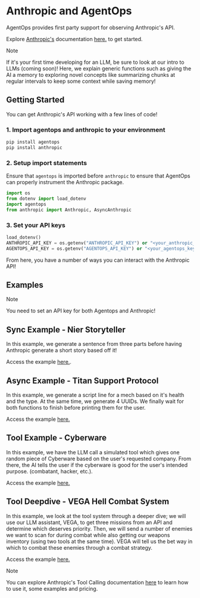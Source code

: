 # Anthropic and AgentOps

AgentOps provides first party support for observing Anthropic's API.

Explore [Anthropic's](https://www.anthropic.com) documentation [here.](https://docs.anthropic.com/en/docs/welcome) to get started.

> [!NOTE]
> If it's your first time developing for an LLM, be sure to look at our intro to LLMs (coming soon)! Here, we explain generic functions such as giving the AI a memory to exploring novel concepts like summarizing chunks at regular intervals to keep some context while saving memory!

## Getting Started

You can get Anthropic's API working with a few lines of code!

### 1. Import agentops and anthropic to your environment

```python
pip install agentops
pip install anthropic
```

### 2. Setup import statements

Ensure that `agentops` is imported before `anthropic` to ensure that AgentOps can properly instrument the Anthropic package.

```python
import os
from dotenv import load_dotenv
import agentops
from anthropic import Anthropic, AsyncAnthropic
```

### 3. Set your API keys

```python
load_dotenv()
ANTHROPIC_API_KEY = os.getenv("ANTHROPIC_API_KEY") or "<your_anthropic_key>"
AGENTOPS_API_KEY = os.getenv("AGENTOPS_API_KEY") or "<your_agentops_key>"
```

From here, you have a number of ways you can interact with the Anthropic API!

## Examples

> [!NOTE]
> You need to set an API key for both Agentops and Anthropic!

## Sync Example - Nier Storyteller

In this example, we generate a sentence from three parts before having Anthropic generate a short story based off it!

Access the example [here.](./anthropic-example-sync.ipynb).

## Async Example - Titan Support Protocol

In this example, we generate a script line for a mech based on it's health and the type. At the same time, we generate 4 UUIDs. We finally wait for both functions to finish before printing them for the user.

Access the example [here.](./anthropic-example-async.ipynb)

## Tool Example - Cyberware

In this example, we have the LLM call a simulated tool which gives one random piece of Cyberware based on the user's requested company. From there, the AI tells the user if the cyberware is good for the user's intended purpose. (combatant, hacker, etc.).

Access the example [here.](./antrophic-example-tool.ipynb)

## Tool Deepdive - VEGA Hell Combat System

In this example, we look at the tool system through a deeper dive; we will use our LLM assistant, VEGA, to get three missions from an API and determine which deserves priority. Then, we will send a number of enemies we want to scan for during combat while also getting our weapons inventory (using two tools at the same time). VEGA will tell us the bet way in which to combat these enemies through a combat strategy.

Access the example [here.](./agentops-anthropic-understanding-tools.ipynb)

> [!NOTE]
> You can explore Anthropic's Tool Calling documentation [here](https://docs.anthropic.com/en/docs/build-with-claude/tool-use) to learn how to use it, some examples and pricing.
